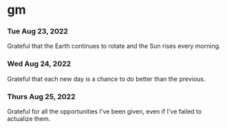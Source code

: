 # gm

### Tue Aug 23, 2022
Grateful that the Earth continues to rotate and the Sun rises every morning.

### Wed Aug 24, 2022
Grateful that each new day is a chance to do better than the previous.

### Thurs Aug 25, 2022
Grateful for all the opportunities I've been given, even if I've failed to actualize them.